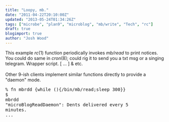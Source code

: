 ```yaml
---
title: "Loopy, mb."
date: "2011-04-22T20:10:00Z"
updated: "2013-05-24T01:34:26Z"
tags: ["microbe", "plan9", "microblog", "mb/write", "Tech", "rc"]
draft: true
blogimport: true
author: "Josh Wood"
---
```


This example <em>rc</em>(1) function periodically invokes <em>mb/read</em> to print notices. You could do same in <em>cron</em>(8); could rig it to send you a txt msg or a singing telegram. Wrapper script. [ ... ] &amp; etc.<br/><br/>Other 9-ish clients implement similar functions directly to provide a "daemon" mode.<br/><pre>% fn mbrdd {while (){/bin/mb/read;sleep 300}}<br/>$ mbrdd<br/>"microBlogReadDaemon": Dents delivered every 5 minutes.<br/>...</pre>
